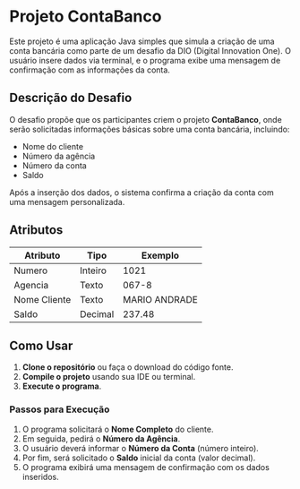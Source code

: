 # Projeto ContaBanco

Este projeto é uma aplicação Java simples que simula a criação de uma conta bancária como parte de um desafio da DIO (Digital Innovation One). O usuário insere dados via terminal, e o programa exibe uma mensagem de confirmação com as informações da conta.

## Descrição do Desafio

O desafio propõe que os participantes criem o projeto **ContaBanco**, onde serão solicitadas informações básicas sobre uma conta bancária, incluindo:

- Nome do cliente
- Número da agência
- Número da conta
- Saldo

Após a inserção dos dados, o sistema confirma a criação da conta com uma mensagem personalizada.

## Atributos

| Atributo       | Tipo    | Exemplo         |
|-----------------|---------|------------------|
| Numero          | Inteiro | 1021             |
| Agencia         | Texto   | 067-8            |
| Nome Cliente    | Texto   | MARIO ANDRADE    |
| Saldo           | Decimal | 237.48           |

## Como Usar

1. **Clone o repositório** ou faça o download do código fonte.
2. **Compile o projeto** usando sua IDE ou terminal.
3. **Execute o programa**.

### Passos para Execução

1. O programa solicitará o **Nome Completo** do cliente.
2. Em seguida, pedirá o **Número da Agência**.
3. O usuário deverá informar o **Número da Conta** (número inteiro).
4. Por fim, será solicitado o **Saldo** inicial da conta (valor decimal).
5. O programa exibirá uma mensagem de confirmação com os dados inseridos.
